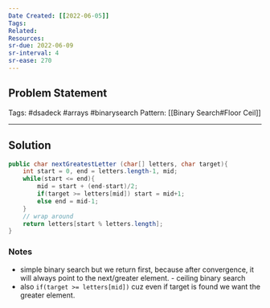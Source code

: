 ```yaml
---
Date Created: [[2022-06-05]]
Tags: 
Related: 
Resources: 
sr-due: 2022-06-09
sr-interval: 4
sr-ease: 270
---
```


## Problem Statement


Tags:  #dsadeck  #arrays #binarysearch 
Pattern: [[Binary Search#Floor Ceil]]

---

## Solution
``` java
public char nextGreatestLetter (char[] letters, char target){
	int start = 0, end = letters.length-1, mid;
	while(start <= end){
		mid = start + (end-start)/2;
		if(target >= letters[mid]) start = mid+1;
		else end = mid-1;
	}
	// wrap around
	return letters[start % letters.length];
}
```

### Notes
- simple binary search but we return first, because after convergence, it will always point to the next/greater element. - ceiling binary search
- also `if(target >= letters[mid])` cuz even if target is found we want the greater element.

